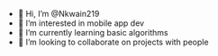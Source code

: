 - 👋 Hi, I’m @Nkwain219
- 👀 I’m interested in mobile app dev
- 🌱 I’m currently learning basic algorithms 
- 💞️ I’m looking to collaborate on projects with people 


<!---
Nkwain219/Nkwain219 is a ✨ special ✨ repository because its `README.md` (this file) appears on your GitHub profile.
You can click the Preview link to take a look at your changes.
--->

